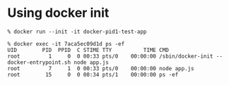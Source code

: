 
# Using docker init
```% docker run --init -it docker-pid1-test-app ```

```
% docker exec -it 7aca5ec09d1d ps -ef
UID        PID  PPID  C STIME TTY          TIME CMD
root         1     0  0 00:33 pts/0    00:00:00 /sbin/docker-init -- docker-entrypoint.sh node app.js
root         7     1  0 00:33 pts/0    00:00:00 node app.js
root        15     0  0 00:34 pts/1    00:00:00 ps -ef
```
